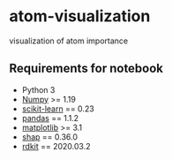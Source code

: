 # atom-visualization
visualization of atom importance

## Requirements for notebook
- Python 3
- [Numpy](https://numpy.org/) >= 1.19
- [scikit-learn](https://scikit-learn.org/stable/) == 0.23
- [pandas](https://pandas.pydata.org/) == 1.1.2
- [matplotlib](https://matplotlib.org/) >= 3.1
- [shap](https://github.com/slundberg/shap) == 0.36.0
- [rdkit](https://www.rdkit.org/) == 2020.03.2
